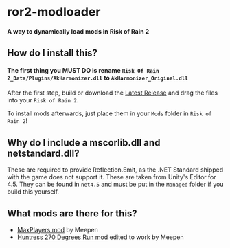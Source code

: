 # ror2-modloader
#### A way to dynamically load mods in Risk of Rain 2

## How do I install this?

#### The first thing you **MUST DO** is rename `Risk Of Rain 2_Data/Plugins/AkHarmonizer.dll` to `AkHarmonizer_Original.dll`

After the first step, build or download the [Latest Release](https://github.com/meepen/ror2-modloader/releases/latest) and drag the files into your `Risk of Rain 2`.

To install mods afterwards, just place them in your `Mods` folder in `Risk of Rain 2`!


## Why do I include a mscorlib.dll and netstandard.dll?

These are required to provide Reflection.Emit, as the .NET Standard shipped with the game does not support it. These are taken from Unity's Editor for 4.5. They can be found in `net4.5` and must be put in the `Managed` folder if you build this yourself.

## What mods are there for this?

- [MaxPlayers mod](https://github.com/meepen/ror2-maxplayers-mod) by Meepen
- [Huntress 270 Degrees Run mod](https://github.com/meepen/ror2-huntress-sprint-mod) edited to work by Meepen